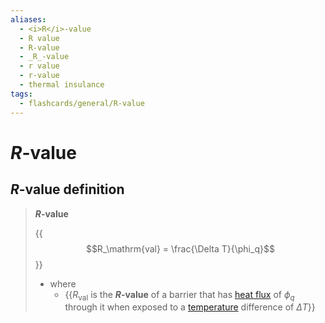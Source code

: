 ```yaml
---
aliases:
  - <i>R</i>-value
  - R value
  - R-value
  - _R_-value
  - r value
  - r-value
  - thermal insulance
tags:
  - flashcards/general/R-value
---
```


# _R_-value

## _R_-value definition

> ___R_-value__
>
> {{$$R_\mathrm{val} = \frac{\Delta T}{\phi_q}$$}}
>
> - where
>     - {{$R_\mathrm{val}$ is the ___R_-value__ of a barrier that has [heat flux](heat%20flux.md) of $\phi_q$ through it when exposed to a [temperature](temperature.md) difference of $\Delta T$}} <!--SR:!2023-12-20,3,250!2023-12-21,4,270-->
